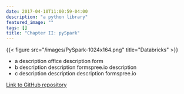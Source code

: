 ```yaml
---
date: 2017-04-10T11:00:59-04:00
description: "a python library"
featured_image: ""
tags: []
title: "Chapter II: pySpark"
---
```


{{< figure src="/images/PySpark-1024x164.png" title="Databricks" >}}

* a  description office  description form
* b  description description formspree.io    description
* c  description description description formspree.io

[Link to GitHub repository]()